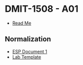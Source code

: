 # DMIT-1508 - A01

* [Read Me](README.md)

## Normalization

* [ESP Document 1](A-Normalization\ESP-1.md)
* [Lab Template](A-Normalization\LabTemplate.md)

